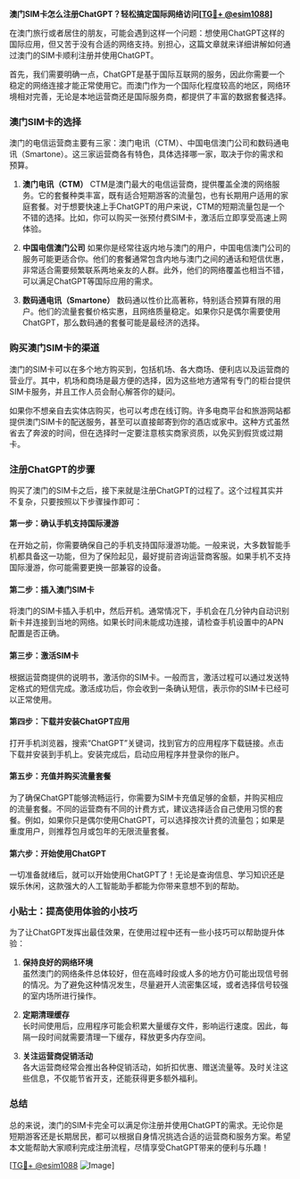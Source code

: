 **澳门SIM卡怎么注册ChatGPT？轻松搞定国际网络访问[[TG💪+ @esim1088](https://t.me/s/esim1088)]**

在澳门旅行或者居住的朋友，可能会遇到这样一个问题：想使用ChatGPT这样的国际应用，但又苦于没有合适的网络支持。别担心，这篇文章就来详细讲解如何通过澳门的SIM卡顺利注册并使用ChatGPT。

首先，我们需要明确一点，ChatGPT是基于国际互联网的服务，因此你需要一个稳定的网络连接才能正常使用它。而澳门作为一个国际化程度较高的地区，网络环境相对完善，无论是本地运营商还是国际服务商，都提供了丰富的数据套餐选择。

### 澳门SIM卡的选择

澳门的电信运营商主要有三家：澳门电讯（CTM）、中国电信澳门公司和数码通电讯（Smartone）。这三家运营商各有特色，具体选择哪一家，取决于你的需求和预算。

1. **澳门电讯（CTM）**
   CTM是澳门最大的电信运营商，提供覆盖全澳的网络服务。它的套餐种类丰富，既有适合短期游客的流量包，也有长期用户适用的家庭套餐。对于想要快速上手ChatGPT的用户来说，CTM的短期流量包是一个不错的选择。比如，你可以购买一张预付费SIM卡，激活后立即享受高速上网体验。

2. **中国电信澳门公司**
   如果你是经常往返内地与澳门的用户，中国电信澳门公司的服务可能更适合你。他们的套餐通常包含内地与澳门之间的通话和短信优惠，非常适合需要频繁联系两地亲友的人群。此外，他们的网络覆盖也相当不错，可以满足ChatGPT等国际应用的需求。

3. **数码通电讯（Smartone）**
   数码通以性价比高著称，特别适合预算有限的用户。他们的流量套餐价格实惠，且网络质量稳定。如果你只是偶尔需要使用ChatGPT，那么数码通的套餐可能是最经济的选择。

### 购买澳门SIM卡的渠道

澳门的SIM卡可以在多个地方购买到，包括机场、各大商场、便利店以及运营商的营业厅。其中，机场和商场是最方便的选择，因为这些地方通常有专门的柜台提供SIM卡服务，并且工作人员会耐心解答你的疑问。

如果你不想亲自去实体店购买，也可以考虑在线订购。许多电商平台和旅游网站都提供澳门SIM卡的配送服务，甚至可以直接邮寄到你的酒店或家中。这种方式虽然省去了奔波的时间，但在选择时一定要注意核实商家资质，以免买到假货或过期卡。

### 注册ChatGPT的步骤

购买了澳门的SIM卡之后，接下来就是注册ChatGPT的过程了。这个过程其实并不复杂，只要按照以下步骤操作即可：

#### 第一步：确认手机支持国际漫游
在开始之前，你需要确保自己的手机支持国际漫游功能。一般来说，大多数智能手机都具备这一功能，但为了保险起见，最好提前咨询运营商客服。如果手机不支持国际漫游，你可能需要更换一部兼容的设备。

#### 第二步：插入澳门SIM卡
将澳门的SIM卡插入手机中，然后开机。通常情况下，手机会在几分钟内自动识别新卡并连接到当地的网络。如果长时间未能成功连接，请检查手机设置中的APN配置是否正确。

#### 第三步：激活SIM卡
根据运营商提供的说明书，激活你的SIM卡。一般而言，激活过程可以通过发送特定格式的短信完成。激活成功后，你会收到一条确认短信，表示你的SIM卡已经可以正常使用。

#### 第四步：下载并安装ChatGPT应用
打开手机浏览器，搜索“ChatGPT”关键词，找到官方的应用程序下载链接。点击下载并安装到手机上。安装完成后，启动应用程序并登录你的账户。

#### 第五步：充值并购买流量套餐
为了确保ChatGPT能够流畅运行，你需要为SIM卡充值足够的金额，并购买相应的流量套餐。不同的运营商有不同的计费方式，建议选择适合自己使用习惯的套餐。例如，如果你只是偶尔使用ChatGPT，可以选择按次计费的流量包；如果是重度用户，则推荐包月或包年的无限流量套餐。

#### 第六步：开始使用ChatGPT
一切准备就绪后，就可以开始使用ChatGPT了！无论是查询信息、学习知识还是娱乐休闲，这款强大的人工智能助手都能为你带来意想不到的帮助。

### 小贴士：提高使用体验的小技巧

为了让ChatGPT发挥出最佳效果，在使用过程中还有一些小技巧可以帮助提升体验：

1. **保持良好的网络环境**  
   虽然澳门的网络条件总体较好，但在高峰时段或人多的地方仍可能出现信号弱的情况。为了避免这种情况发生，尽量避开人流密集区域，或者选择信号较强的室内场所进行操作。

2. **定期清理缓存**  
   长时间使用后，应用程序可能会积累大量缓存文件，影响运行速度。因此，每隔一段时间就需要清理一下缓存，释放更多内存空间。

3. **关注运营商促销活动**  
   各大运营商经常会推出各种促销活动，如折扣优惠、赠送流量等。及时关注这些信息，不仅能节省开支，还能获得更多额外福利。

### 总结

总的来说，澳门的SIM卡完全可以满足你注册并使用ChatGPT的需求。无论你是短期游客还是长期居民，都可以根据自身情况挑选合适的运营商和服务方案。希望本文能帮助大家顺利完成注册流程，尽情享受ChatGPT带来的便利与乐趣！

[[TG💪+ @esim1088](https://t.me/s/esim1088) ![Image](https://i.postimg.cc/4NQfJmqS/Snipaste-2025-05-13-00-14-12.png)]
